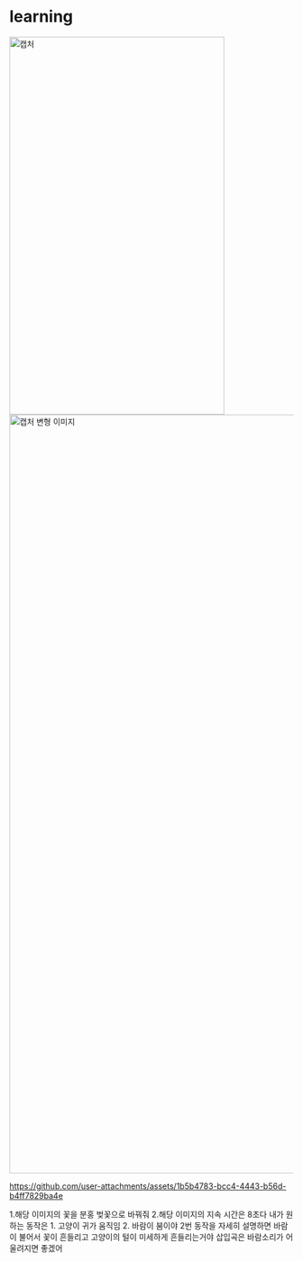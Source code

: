 # learning
<img width="381" height="669" alt="캡처" src="https://github.com/user-attachments/assets/98d66e22-6aec-447f-bed9-ec3fff1c0c93" />
<img width="768" height="1344" alt="캡처 변형 이미지" src="https://github.com/user-attachments/assets/507b313c-8c8c-4a81-9e5d-c1598f95a81c" />


https://github.com/user-attachments/assets/1b5b4783-bcc4-4443-b56d-b4ff7829ba4e

1.해당 이미지의 꽃을 분홍 벚꽃으로 바꿔줘
2.해당 이미지의 지속 시간은 8초다 내가 원하는 동작은 1. 고양이 귀가 움직임 2. 바람이 붐이야 2번 동작을 자세히 설명하면 바람이 불어서 꽃이 흔들리고 고양이의 털이 미세하게 흔들리는거야 삽입곡은 바람소리가 어울려지면 좋겠어
